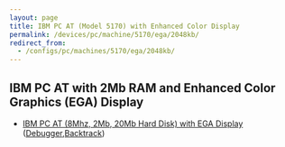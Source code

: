 ```yaml
---
layout: page
title: IBM PC AT (Model 5170) with Enhanced Color Display
permalink: /devices/pc/machine/5170/ega/2048kb/
redirect_from:
  - /configs/pc/machines/5170/ega/2048kb/
---
```


IBM PC AT with 2Mb RAM and Enhanced Color Graphics (EGA) Display
---

* [IBM PC AT (8Mhz, 2Mb, 20Mb Hard Disk) with EGA Display](/devices/pc/machine/5170/ega/2048kb/rev3/) ([Debugger](/devices/pc/machine/5170/ega/2048kb/rev3/debugger/),[Backtrack](/devices/pc/machine/5170/ega/2048kb/rev3/debugger/backtrack/))
